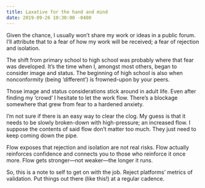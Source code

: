 ```yaml
---
title: Laxative for the hand and mind
date: 2019-09-26 10:30:00 -0400
---
```


Given the chance, I usually won’t share my work or ideas in a public forum. I’ll attribute that to a fear of how my work will be received; a fear of rejection and isolation.

The shift from primary school to high school was probably where that fear was developed. It’s the time when I, amongst most others, began to consider image and status. The beginning of high school is also when nonconformity (being ‘different’) is frowned-upon by your peers.

Those image and status considerations stick around in adult life. Even after finding my ‘crowd’ I hesitate to let the work flow. There’s a blockage somewhere that grew from fear to a hardened anxiety.

I’m not sure if there is an easy way to clear the clog. My guess is that it needs to be slowly broken-down with high-pressure; an increased flow. I suppose the contents of said flow don’t matter too much. They just need to keep coming down the pipe.

Flow exposes that rejection and isolation are not real risks. Flow actually reinforces confidence and connects you to those who reinforce it once more. Flow gets stronger—not weaker—the longer it runs.

So, this is a note to self to get on with the job. Reject platforms’ metrics of validation. Put things out there (like this!) at a regular cadence.